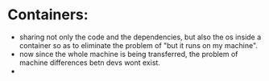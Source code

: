 # Containers:
- sharing not only the code and the dependencies, but also the os inside a container so as to eliminate the problem of "but it runs on my machine".
- now since the whole machine is being transferred, the problem of machine differences betn devs wont exist.
- 
